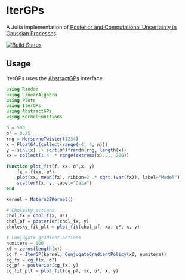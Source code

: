 # IterGPs

A Julia implementation of [Posterior and Computational Uncertainty
in Gaussian Processes](https://arxiv.org/pdf/2205.15449.pdf).

[![Build Status](https://github.com/SebastianCallh/IterGP.jl/actions/workflows/CI.yml/badge.svg?branch=main)](https://github.com/SebastianCallh/IterGP.jl/actions/workflows/CI.yml?query=branch%3Amain)


## Usage 

IterGPs uses the [AbstractGPs](https://github.com/JuliaGaussianProcesses/AbstractGPs.jl) interface.


```julia
using Random
using LinearAlgebra
using Plots
using IterGPs
using AbstractGPs
using KernelFunctions

n = 500
σ² = 0.25
rng = MersenneTwister(1234)
x = Float64.(collect(range(-4, 4, n)))
y = sin.(x) .+ sqrt(σ²)*randn(rng, length(x))
xx = collect(1.4 .* range(extrema(x)..., 200))

function plot_fit(f, xx, σ²,x, y)
    fx = f(xx, σ²)
    plot(xx, mean(fx), ribbon=2 .* sqrt.(var(fx)), label="Model")
    scatter!(x, y, label="Data")
end

kernel = Matern32Kernel()

# Cholesky actions
chol_fx = chol_f(x, σ²)
chol_pf = posterior(chol_fx, y)
cholesky_fit_plt = plot_fit(chol_pf, xx, σ², x, y)

# Conjugate gradient actions
numiters = 100
x0 = zeros(length(x))
cg_f = IterGP(kernel, ConjugateGradientPolicy(x0, numiters))
cg_fx = cg_f(x, σ²)
cg_pf = posterior(cg_fx, y)
cg_fit_plt = plot_fit(cg_pf, xx, σ², x, y)
```